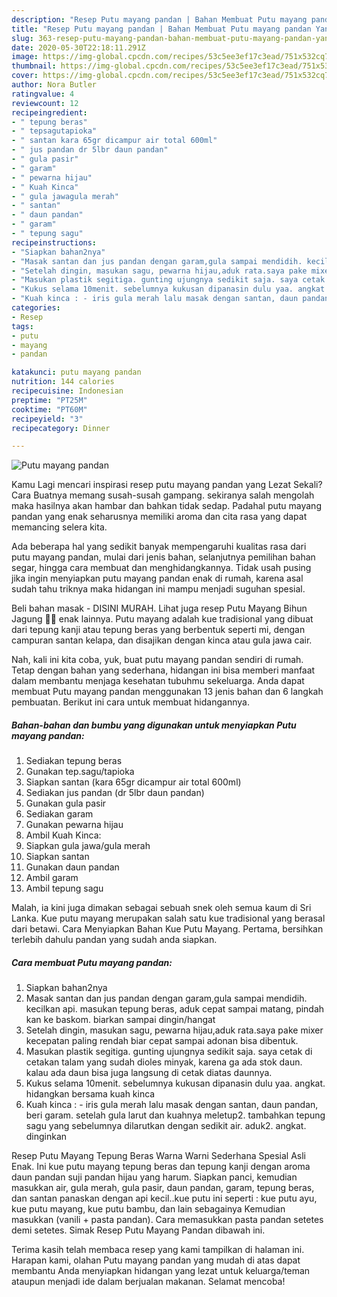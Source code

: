```yaml
---
description: "Resep Putu mayang pandan | Bahan Membuat Putu mayang pandan Yang Lezat Sekali"
title: "Resep Putu mayang pandan | Bahan Membuat Putu mayang pandan Yang Lezat Sekali"
slug: 363-resep-putu-mayang-pandan-bahan-membuat-putu-mayang-pandan-yang-lezat-sekali
date: 2020-05-30T22:18:11.291Z
image: https://img-global.cpcdn.com/recipes/53c5ee3ef17c3ead/751x532cq70/putu-mayang-pandan-foto-resep-utama.jpg
thumbnail: https://img-global.cpcdn.com/recipes/53c5ee3ef17c3ead/751x532cq70/putu-mayang-pandan-foto-resep-utama.jpg
cover: https://img-global.cpcdn.com/recipes/53c5ee3ef17c3ead/751x532cq70/putu-mayang-pandan-foto-resep-utama.jpg
author: Nora Butler
ratingvalue: 4
reviewcount: 12
recipeingredient:
- " tepung beras"
- " tepsagutapioka"
- " santan kara 65gr dicampur air total 600ml"
- " jus pandan dr 5lbr daun pandan"
- " gula pasir"
- " garam"
- " pewarna hijau"
- " Kuah Kinca"
- " gula jawagula merah"
- " santan"
- " daun pandan"
- " garam"
- " tepung sagu"
recipeinstructions:
- "Siapkan bahan2nya"
- "Masak santan dan jus pandan dengan garam,gula sampai mendidih. kecilkan api. masukan tepung beras, aduk cepat sampai matang, pindah kan ke baskom. biarkan sampai dingin/hangat"
- "Setelah dingin, masukan sagu, pewarna hijau,aduk rata.saya pake mixer kecepatan paling rendah biar cepat sampai adonan bisa dibentuk."
- "Masukan plastik segitiga. gunting ujungnya sedikit saja. saya cetak di cetakan talam yang sudah dioles minyak, karena ga ada stok daun. kalau ada daun bisa juga langsung di cetak diatas daunnya."
- "Kukus selama 10menit. sebelumnya kukusan dipanasin dulu yaa. angkat. hidangkan bersama kuah kinca"
- "Kuah kinca : - iris gula merah lalu masak dengan santan, daun pandan, beri garam. setelah gula larut dan kuahnya meletup2. tambahkan tepung sagu yang sebelumnya dilarutkan dengan sedikit air. aduk2. angkat. dinginkan"
categories:
- Resep
tags:
- putu
- mayang
- pandan

katakunci: putu mayang pandan 
nutrition: 144 calories
recipecuisine: Indonesian
preptime: "PT25M"
cooktime: "PT60M"
recipeyield: "3"
recipecategory: Dinner

---
```



![Putu mayang pandan](https://img-global.cpcdn.com/recipes/53c5ee3ef17c3ead/751x532cq70/putu-mayang-pandan-foto-resep-utama.jpg)

Kamu Lagi mencari inspirasi resep putu mayang pandan yang Lezat Sekali? Cara Buatnya memang susah-susah gampang. sekiranya salah mengolah maka hasilnya akan hambar dan bahkan tidak sedap. Padahal putu mayang pandan yang enak seharusnya memiliki aroma dan cita rasa yang dapat memancing selera kita.

Ada beberapa hal yang sedikit banyak mempengaruhi kualitas rasa dari putu mayang pandan, mulai dari jenis bahan, selanjutnya pemilihan bahan segar, hingga cara membuat dan menghidangkannya. Tidak usah pusing jika ingin menyiapkan putu mayang pandan enak di rumah, karena asal sudah tahu triknya maka hidangan ini mampu menjadi suguhan spesial.

Beli bahan masak - DISINI MURAH. Lihat juga resep Putu Mayang Bihun Jagung 🥥🌽 enak lainnya. Putu mayang adalah kue tradisional yang dibuat dari tepung kanji atau tepung beras yang berbentuk seperti mi, dengan campuran santan kelapa, dan disajikan dengan kinca atau gula jawa cair.


Nah, kali ini kita coba, yuk, buat putu mayang pandan sendiri di rumah. Tetap dengan bahan yang sederhana, hidangan ini bisa memberi manfaat dalam membantu menjaga kesehatan tubuhmu sekeluarga. Anda dapat membuat Putu mayang pandan menggunakan 13 jenis bahan dan 6 langkah pembuatan. Berikut ini cara untuk membuat hidangannya.

<!--inarticleads1-->

##### Bahan-bahan dan bumbu yang digunakan untuk menyiapkan Putu mayang pandan:

1. Sediakan  tepung beras
1. Gunakan  tep.sagu/tapioka
1. Siapkan  santan (kara 65gr dicampur air total 600ml)
1. Sediakan  jus pandan (dr 5lbr daun pandan)
1. Gunakan  gula pasir
1. Sediakan  garam
1. Gunakan  pewarna hijau
1. Ambil  Kuah Kinca:
1. Siapkan  gula jawa/gula merah
1. Siapkan  santan
1. Gunakan  daun pandan
1. Ambil  garam
1. Ambil  tepung sagu


Malah, ia kini juga dimakan sebagai sebuah snek oleh semua kaum di Sri Lanka. Kue putu mayang merupakan salah satu kue tradisional yang berasal dari betawi. Cara Menyiapkan Bahan Kue Putu Mayang. Pertama, bersihkan terlebih dahulu pandan yang sudah anda siapkan. 

<!--inarticleads2-->

##### Cara membuat Putu mayang pandan:

1. Siapkan bahan2nya
1. Masak santan dan jus pandan dengan garam,gula sampai mendidih. kecilkan api. masukan tepung beras, aduk cepat sampai matang, pindah kan ke baskom. biarkan sampai dingin/hangat
1. Setelah dingin, masukan sagu, pewarna hijau,aduk rata.saya pake mixer kecepatan paling rendah biar cepat sampai adonan bisa dibentuk.
1. Masukan plastik segitiga. gunting ujungnya sedikit saja. saya cetak di cetakan talam yang sudah dioles minyak, karena ga ada stok daun. kalau ada daun bisa juga langsung di cetak diatas daunnya.
1. Kukus selama 10menit. sebelumnya kukusan dipanasin dulu yaa. angkat. hidangkan bersama kuah kinca
1. Kuah kinca : - iris gula merah lalu masak dengan santan, daun pandan, beri garam. setelah gula larut dan kuahnya meletup2. tambahkan tepung sagu yang sebelumnya dilarutkan dengan sedikit air. aduk2. angkat. dinginkan


Resep Putu Mayang Tepung Beras Warna Warni Sederhana Spesial Asli Enak. Ini kue putu mayang tepung beras dan tepung kanji dengan aroma daun pandan suji pandan hijau yang harum. Siapkan panci, kemudian masukkan air, gula merah, gula pasir, daun pandan, garam, tepung beras, dan santan panaskan dengan api kecil..kue putu ini seperti : kue putu ayu, kue putu mayang, kue putu bambu, dan lain sebagainya Kemudian masukkan (vanili + pasta pandan). Cara memasukkan pasta pandan setetes demi setetes. Simak Resep Putu Mayang Pandan dibawah ini. 

Terima kasih telah membaca resep yang kami tampilkan di halaman ini. Harapan kami, olahan Putu mayang pandan yang mudah di atas dapat membantu Anda menyiapkan hidangan yang lezat untuk keluarga/teman ataupun menjadi ide dalam berjualan makanan. Selamat mencoba!
